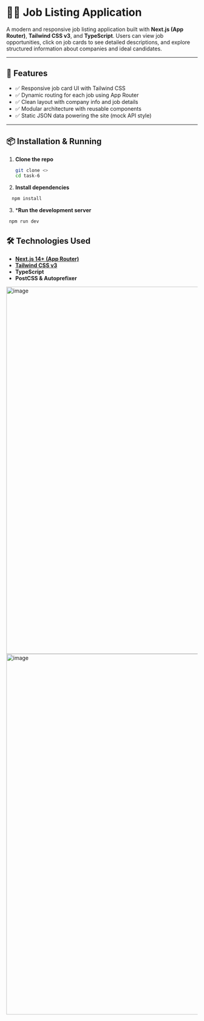 # 🧑‍💼 Job Listing Application

A modern and responsive job listing application built with **Next.js (App Router)**, **Tailwind CSS v3**, and **TypeScript**. Users can view job opportunities, click on job cards to see detailed descriptions, and explore structured information about companies and ideal candidates.

---

## 🚀 Features

- ✅ Responsive job card UI with Tailwind CSS
- ✅ Dynamic routing for each job using App Router
- ✅ Clean layout with company info and job details
- ✅ Modular architecture with reusable components
- ✅ Static JSON data powering the site (mock API style)

---

## 📦 Installation & Running

1. **Clone the repo**
   ```bash
   git clone <>
   cd task-6
2. **Install dependencies**
  ```bash
    npm install
```
3. ***Run the development server**
  ```bash
   npm run dev
  ```
## 🛠 Technologies Used

- [**Next.js 14+ (App Router)**](https://nextjs.org/docs/app)
- [**Tailwind CSS v3**](https://tailwindcss.com/docs/guides/nextjs)
- **TypeScript**
- **PostCSS & Autoprefixer**



<img width="1919" height="966" alt="image" src="https://github.com/user-attachments/assets/dcffffc6-7752-4e14-9687-8a00f1882528" />


<img width="1919" height="949" alt="image" src="https://github.com/user-attachments/assets/9310918c-8f8e-4c7d-add0-f561a3210cf6" />




